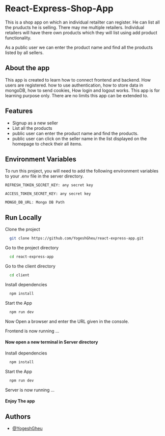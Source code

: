 
# React-Express-Shop-App

This is a shop app on which an individual retailter can register. He can list all the pruducts he is selling. There may me multiple retailers. Individual retailers will have there own products which they will list using add product functionality.

As a public user we can enter the product name and find all the products listed by all sellers.



## About the app

This app is created to learn how to connect frontend and backend. How users are registered.  how to use authentication, how to store data in mongoDB, how to send cookies, How login and logout works. This app is for learning purpose only. There are no limits this app can be extended to.


## Features

- Signup as a new seller
- List all the products
- public user can enter the product name and find the products.
- public user can click on the seller name in the list displayed on the homepage to check their all items.



## Environment Variables

To run this project, you will need to add the following environment variables to your .env file in the server directory.

`REFRESH_TOKEN_SECRET_KEY: any secret key`

`ACCESS_TOKEN_SECRET_KEY: any secret key`

`MONGO_DB_URL: Mongo DB Path`

## Run Locally

Clone the project

```bash
  git clone https://github.com/YogeshGheu/react-express-app.git
```

Go to the project directory

```bash
  cd react-express-app
```
Go to the client directory
```bash
  cd client
```

Install dependencies

```bash
  npm install
```

Start the App

```bash
  npm run dev
```
Now Open a browser and enter the URL given in the console. 

Frontend is now running ...

#### Now open a new terminal in Server directory

Install dependencies

```bash
  npm install
```

Start the App

```bash
  npm run dev
```
Server is now running ...




#### Enjoy The app
## Authors

- [@YogeshGheu](https://github.com/YogeshGheu)

